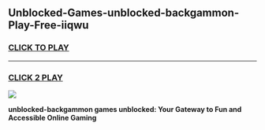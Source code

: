 
## Unblocked-Games-unblocked-backgammon-Play-Free-iiqwu
<h3>
<a href="https://premium76.site?title=unblocked-backgammon&ref=21A">CLICK TO PLAY</a></h3>
<hr>

<h3>
<a href="https://premium76.site?title=unblocked-backgammon&ref=21A">CLICK 2 PLAY</a>
  
</h3>

<a href="https://premium76.site?title=unblocked-backgammon&ref=21A"><img src="https://clearcache.store/games.png"></a>


**unblocked-backgammon games unblocked: Your Gateway to Fun and Accessible Online Gaming**
